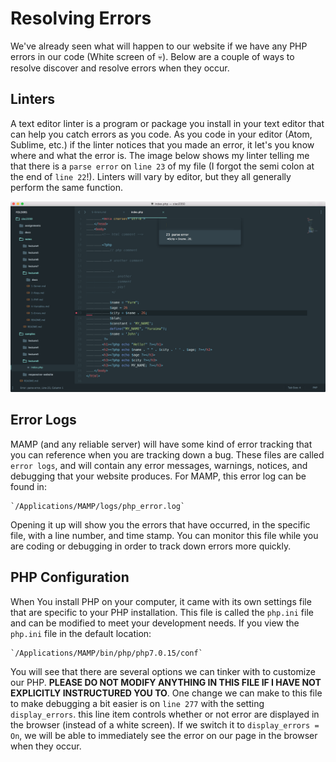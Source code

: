 # Resolving Errors
We've already seen what will happen to our website if we have any PHP errors in our code (White screen of :skull:).  Below are a couple of ways to resolve discover and resolve errors when they occur.

## Linters
A text editor linter is a program or package you install in your text editor that can help you catch errors as you code.  As you code in your editor (Atom, Sublime, etc.) if the linter notices that you made an error, it let's you know where and what the error is.  The image below shows my linter telling me that there is a `parse error` on `line 23` of my file (I forgot the semi colon at the end of `line 22`!).  Linters will vary by editor, but they all generally perform the same function.

![](docs/linter.png)

## Error Logs
MAMP (and any reliable server) will have some kind of error tracking that you can reference when you are tracking down a bug.  These files are called `error logs`, and will contain any error messages, warnings, notices, and debugging that your website produces.  For MAMP, this error log can be found in:

	`/Applications/MAMP/logs/php_error.log`

Opening it up will show you the errors that have occurred, in the specific file, with a line number, and time stamp.  You can monitor this file while you are coding or debugging in order to track down errors more quickly.

## PHP Configuration
When You install PHP on your computer, it came with its own settings file that are specific to your PHP installation.  This file is called the `php.ini` file and can be modified to meet your development needs.  If you view the `php.ini` file in the default location:

	`/Applications/MAMP/bin/php/php7.0.15/conf`

You will see that there are several options we can tinker with to customize our PHP.  **PLEASE DO NOT MODIFY ANYTHING IN THIS FILE IF I HAVE NOT EXPLICITLY INSTRUCTURED YOU TO**.  One change we can make to this file to make debugging a bit easier is on `line 277` with the setting `display_errors`.  this line item controls whether or not error are displayed in the browser (instead of a white screen).  If we switch it to `display_errors = On`, we will be able to immediately see the error on our page in the browser when they occur.


